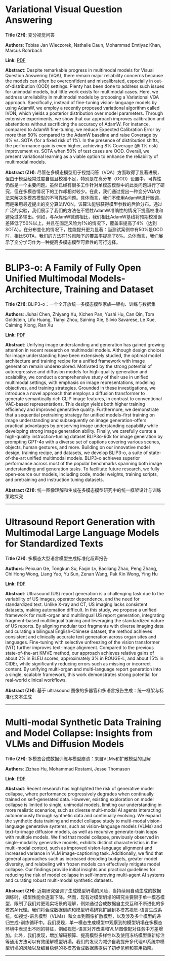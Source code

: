 # Variational Visual Question Answering 

**Title (ZH)**: 变分视觉问答 

**Authors**: Tobias Jan Wieczorek, Nathalie Daun, Mohammad Emtiyaz Khan, Marcus Rohrbach  

**Link**: [PDF](https://arxiv.org/pdf/2505.09591)  

**Abstract**: Despite remarkable progress in multimodal models for Visual Question Answering (VQA), there remain major reliability concerns because the models can often be overconfident and miscalibrated, especially in out-of-distribution (OOD) settings. Plenty has been done to address such issues for unimodal models, but little work exists for multimodal cases. Here, we address unreliability in multimodal models by proposing a Variational VQA approach. Specifically, instead of fine-tuning vision-language models by using AdamW, we employ a recently proposed variational algorithm called IVON, which yields a posterior distribution over model parameters. Through extensive experiments, we show that our approach improves calibration and abstentions without sacrificing the accuracy of AdamW. For instance, compared to AdamW fine-tuning, we reduce Expected Calibration Error by more than 50% compared to the AdamW baseline and raise Coverage by 4% vs. SOTA (for a fixed risk of 1%). In the presence of distribution shifts, the performance gain is even higher, achieving 8% Coverage (@ 1% risk) improvement vs. SOTA when 50% of test cases are OOD. Overall, we present variational learning as a viable option to enhance the reliability of multimodal models. 

**Abstract (ZH)**: 尽管在多模态模型用于视觉问答（VQA）方面取得了显著进展，但由于模型经常过度自信且校准不足，特别是在离分布（OOD）设置中，可靠性仍然是一个主要问题。虽然已经有很多工作针对单模态模型中的此类问题进行了研究，但在多模态情况下的工作却相对较少。在此，我们通过提出一种变分VQA方法来解决多模态模型的不可靠性问题。具体而言，我们不使用AdamW进行微调，而是采用最近提出的变分算法IVON，该算法能够获得模型参数的后验分布。通过广泛的实验，我们展示了我们的方法在不牺牲AdamW准确性的情况下提高校准和避免过多输出。例如，与AdamW微调相比，我们相比AdamW基线将预期校准误差降低了50%以上，并且在固定风险为1%的情况下，覆盖率提高了4%（达到SOTA）。在分布变化的情况下，性能提升更为显著：当测试案例中有50%是OOD时，相比SOTA，我们的方法在1%风险下的覆盖率提高了8%。总体而言，我们展示了变分学习作为一种提高多模态模型可靠性的可行选择。 

---
# BLIP3-o: A Family of Fully Open Unified Multimodal Models-Architecture, Training and Dataset 

**Title (ZH)**: BLIP3-o：一个全开放统一多模态模型家族—架构、训练与数据集 

**Authors**: Jiuhai Chen, Zhiyang Xu, Xichen Pan, Yushi Hu, Can Qin, Tom Goldstein, Lifu Huang, Tianyi Zhou, Saining Xie, Silvio Savarese, Le Xue, Caiming Xiong, Ran Xu  

**Link**: [PDF](https://arxiv.org/pdf/2505.09568)  

**Abstract**: Unifying image understanding and generation has gained growing attention in recent research on multimodal models. Although design choices for image understanding have been extensively studied, the optimal model architecture and training recipe for a unified framework with image generation remain underexplored. Motivated by the strong potential of autoregressive and diffusion models for high-quality generation and scalability, we conduct a comprehensive study of their use in unified multimodal settings, with emphasis on image representations, modeling objectives, and training strategies. Grounded in these investigations, we introduce a novel approach that employs a diffusion transformer to generate semantically rich CLIP image features, in contrast to conventional VAE-based representations. This design yields both higher training efficiency and improved generative quality. Furthermore, we demonstrate that a sequential pretraining strategy for unified models-first training on image understanding and subsequently on image generation-offers practical advantages by preserving image understanding capability while developing strong image generation ability. Finally, we carefully curate a high-quality instruction-tuning dataset BLIP3o-60k for image generation by prompting GPT-4o with a diverse set of captions covering various scenes, objects, human gestures, and more. Building on our innovative model design, training recipe, and datasets, we develop BLIP3-o, a suite of state-of-the-art unified multimodal models. BLIP3-o achieves superior performance across most of the popular benchmarks spanning both image understanding and generation tasks. To facilitate future research, we fully open-source our models, including code, model weights, training scripts, and pretraining and instruction tuning datasets. 

**Abstract (ZH)**: 统一图像理解和生成在多模态模型研究中的统一框架设计与训练策略探究 

---
# Ultrasound Report Generation with Multimodal Large Language Models for Standardized Texts 

**Title (ZH)**: 多模态大型语言模型生成标准化超声报告 

**Authors**: Peixuan Ge, Tongkun Su, Faqin Lv, Baoliang Zhao, Peng Zhang, Chi Hong Wong, Liang Yao, Yu Sun, Zenan Wang, Pak Kin Wong, Ying Hu  

**Link**: [PDF](https://arxiv.org/pdf/2505.08838)  

**Abstract**: Ultrasound (US) report generation is a challenging task due to the variability of US images, operator dependence, and the need for standardized text. Unlike X-ray and CT, US imaging lacks consistent datasets, making automation difficult. In this study, we propose a unified framework for multi-organ and multilingual US report generation, integrating fragment-based multilingual training and leveraging the standardized nature of US reports. By aligning modular text fragments with diverse imaging data and curating a bilingual English-Chinese dataset, the method achieves consistent and clinically accurate text generation across organ sites and languages. Fine-tuning with selective unfreezing of the vision transformer (ViT) further improves text-image alignment. Compared to the previous state-of-the-art KMVE method, our approach achieves relative gains of about 2\% in BLEU scores, approximately 3\% in ROUGE-L, and about 15\% in CIDEr, while significantly reducing errors such as missing or incorrect content. By unifying multi-organ and multi-language report generation into a single, scalable framework, this work demonstrates strong potential for real-world clinical workflows. 

**Abstract (ZH)**: 基于 ultrasound 图像的多器官和多语言报告生成：统一框架与标准化文本生成 

---
# Multi-modal Synthetic Data Training and Model Collapse: Insights from VLMs and Diffusion Models 

**Title (ZH)**: 多模态合成数据训练与模型崩溃：来自VLMs和扩散模型的见解 

**Authors**: Zizhao Hu, Mohammad Rostami, Jesse Thomason  

**Link**: [PDF](https://arxiv.org/pdf/2505.08803)  

**Abstract**: Recent research has highlighted the risk of generative model collapse, where performance progressively degrades when continually trained on self-generated data. However, existing exploration on model collapse is limited to single, unimodal models, limiting our understanding in more realistic scenarios, such as diverse multi-modal AI agents interacting autonomously through synthetic data and continually evolving. We expand the synthetic data training and model collapse study to multi-modal vision-language generative systems, such as vision-language models (VLMs) and text-to-image diffusion models, as well as recursive generate-train loops with multiple models. We find that model collapse, previously observed in single-modality generative models, exhibits distinct characteristics in the multi-modal context, such as improved vision-language alignment and increased variance in VLM image-captioning task. Additionally, we find that general approaches such as increased decoding budgets, greater model diversity, and relabeling with frozen models can effectively mitigate model collapse. Our findings provide initial insights and practical guidelines for reducing the risk of model collapse in self-improving multi-agent AI systems and curating robust multi-modal synthetic datasets. 

**Abstract (ZH)**: 近期研究强调了生成模型坍塌的风险，当持续用自动生成的数据训练时，模型性能会逐渐下降。然而，现有对模型坍塌的研究主要限于单一模态模型，限制了我们对更现实场景的理解，例如通过合成数据自主交互和不断进化的多模态AI代理。我们将合成数据训练和模型坍塌研究扩展到多模态视觉-语言生成系统，如视觉-语言模型（VLMs）和文本到图像扩散模型，以及涉及多个模型的递归生成-训练循环中。我们发现，单一模态生成模型中观察到的模型坍塌在多模态环境中表现出不同的特征，例如视觉-语言对齐改进和VLM图像配对任务中方差增加。此外，我们发现，增加解码预算、提高模型多样性以及使用冻结模型重新标注等通用方法可以有效缓解模型坍塌。我们的发现为减少自我提升多代理AI系统中模型坍塌的风险以及编目稳健的多模态合成数据集提供了初步见解和实用指南。 

---

